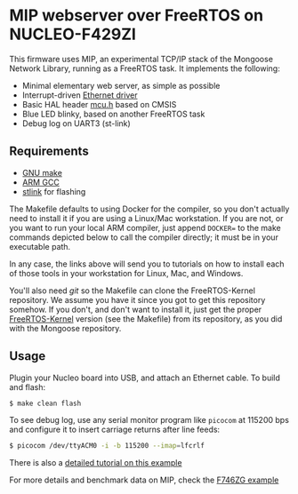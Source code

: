 # MIP webserver over FreeRTOS on NUCLEO-F429ZI

This firmware uses MIP, an experimental TCP/IP stack of the Mongoose Network Library, running as a FreeRTOS task.
It implements the following:

- Minimal elementary web server, as simple as possible
- Interrupt-driven [Ethernet driver](../../../drivers/mip_driver_stm32.c)
- Basic HAL header [mcu.h](mcu.h) based on CMSIS
- Blue LED blinky, based on another FreeRTOS task
- Debug log on UART3 (st-link)

## Requirements

- [GNU make](http://mongoose.ws/tutorials/tools/#gnu-make)
- [ARM GCC](http://mongoose.ws/tutorials/tools/#arm-gcc)
- [stlink](http://mongoose.ws/tutorials/tools/#stlink) for flashing

The Makefile defaults to using Docker for the compiler, so you don't actually need to install it if you are using a Linux/Mac workstation. If you are not, or you want to run your local ARM compiler, just append `DOCKER=` to the make commands depicted below to call the compiler directly; it must be in your executable path.

In any case, the links above will send you to tutorials on how to install each of those tools in your workstation for Linux, Mac, and Windows.

You'll also need _git_ so the Makefile can clone the FreeRTOS-Kernel repository. We assume you have it since you got to get this repository somehow. If you don't, and don't want to install it, just get the proper [FreeRTOS-Kernel](https://github.com/FreeRTOS/FreeRTOS-Kernel) version (see the Makefile) from its repository, as you did with the Mongoose repository.

## Usage

Plugin your Nucleo board into USB, and attach an Ethernet cable.
To build and flash:

```sh
$ make clean flash
```

To see debug log, use any serial monitor program like `picocom` at 115200 bps and configure it to insert carriage returns after line feeds:

```sh
$ picocom /dev/ttyACM0 -i -b 115200 --imap=lfcrlf
```

There is also a [detailed tutorial on this example](http://mongoose.ws/tutorials/stm32/nucleo-f429zi-freertos-mip/)

For more details and benchmark data on MIP, check the [F746ZG example](../nucleo-f746zg-baremetal/)
